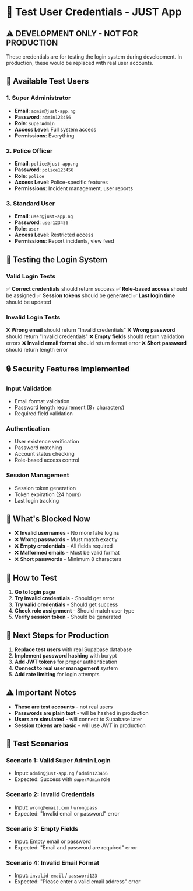 # 🔑 Test User Credentials - JUST App

## ⚠️ **DEVELOPMENT ONLY - NOT FOR PRODUCTION**

These credentials are for testing the login system during development. In production, these would be replaced with real user accounts.

## 👥 **Available Test Users**

### **1. Super Administrator**
- **Email**: `admin@just-app.ng`
- **Password**: `admin123456`
- **Role**: `superAdmin`
- **Access Level**: Full system access
- **Permissions**: Everything

### **2. Police Officer**
- **Email**: `police@just-app.ng`
- **Password**: `police123456`
- **Role**: `police`
- **Access Level**: Police-specific features
- **Permissions**: Incident management, user reports

### **3. Standard User**
- **Email**: `user@just-app.ng`
- **Password**: `user123456`
- **Role**: `user`
- **Access Level**: Restricted access
- **Permissions**: Report incidents, view feed

## 🧪 **Testing the Login System**

### **Valid Login Tests**
✅ **Correct credentials** should return success
✅ **Role-based access** should be assigned
✅ **Session tokens** should be generated
✅ **Last login time** should be updated

### **Invalid Login Tests**
❌ **Wrong email** should return "Invalid credentials"
❌ **Wrong password** should return "Invalid credentials"
❌ **Empty fields** should return validation errors
❌ **Invalid email format** should return format error
❌ **Short password** should return length error

## 🔒 **Security Features Implemented**

### **Input Validation**
- Email format validation
- Password length requirement (8+ characters)
- Required field validation

### **Authentication**
- User existence verification
- Password matching
- Account status checking
- Role-based access control

### **Session Management**
- Session token generation
- Token expiration (24 hours)
- Last login tracking

## 🚫 **What's Blocked Now**

- ❌ **Invalid usernames** - No more fake logins
- ❌ **Wrong passwords** - Must match exactly
- ❌ **Empty credentials** - All fields required
- ❌ **Malformed emails** - Must be valid format
- ❌ **Short passwords** - Minimum 8 characters

## 📱 **How to Test**

1. **Go to login page**
2. **Try invalid credentials** - Should get error
3. **Try valid credentials** - Should get success
4. **Check role assignment** - Should match user type
5. **Verify session token** - Should be generated

## 🔄 **Next Steps for Production**

1. **Replace test users** with real Supabase database
2. **Implement password hashing** with bcrypt
3. **Add JWT tokens** for proper authentication
4. **Connect to real user management** system
5. **Add rate limiting** for login attempts

## ⚠️ **Important Notes**

- **These are test accounts** - not real users
- **Passwords are plain text** - will be hashed in production
- **Users are simulated** - will connect to Supabase later
- **Session tokens are basic** - will use JWT in production

## 🎯 **Test Scenarios**

### **Scenario 1: Valid Super Admin Login**
- Input: `admin@just-app.ng` / `admin123456`
- Expected: Success with `superAdmin` role

### **Scenario 2: Invalid Credentials**
- Input: `wrong@email.com` / `wrongpass`
- Expected: "Invalid email or password" error

### **Scenario 3: Empty Fields**
- Input: Empty email or password
- Expected: "Email and password are required" error

### **Scenario 4: Invalid Email Format**
- Input: `invalid-email` / `password123`
- Expected: "Please enter a valid email address" error
